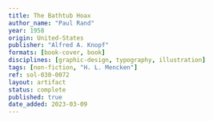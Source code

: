 ```yaml
---
title: The Bathtub Hoax
author_name: "Paul Rand"
year: 1958
origin: United-States
publisher: "Alfred A. Knopf"
formats: [book-cover, book]
disciplines: [graphic-design, typography, illustration]
tags: [non-fiction, "H. L. Mencken"]
ref: sol-030-0072
layout: artifact
status: complete
published: true
date_added: 2023-03-09
---
```

